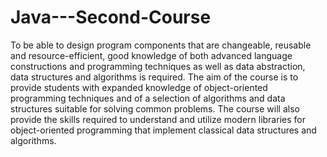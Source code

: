 # Java---Second-Course
To be able to design program components that are changeable, reusable and resource-efficient, good knowledge of both advanced language constructions and programming techniques as well as data abstraction, data structures and algorithms is required. The aim of the course is to provide students with expanded knowledge of object-oriented programming techniques and of a selection of algorithms and data structures suitable for solving common problems. The course will also provide the skills required to understand and utilize modern libraries for object-oriented programming that implement classical data structures and algorithms.

